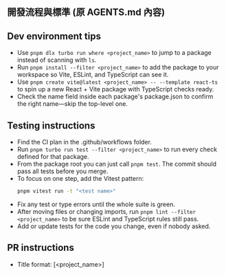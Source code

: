 ## 開發流程與標準 (原 AGENTS.md 內容)

## Dev environment tips
- Use `pnpm dlx turbo run where <project_name>` to jump to a package instead of scanning with `ls`.
- Run `pnpm install --filter <project_name>` to add the package to your workspace so Vite, ESLint, and TypeScript can see it.
- Use `pnpm create vite@latest <project_name> -- --template react-ts` to spin up a new React + Vite package with TypeScript checks ready.
- Check the name field inside each package's package.json to confirm the right name—skip the top-level one.

## Testing instructions
- Find the CI plan in the .github/workflows folder.
- Run `pnpm turbo run test --filter <project_name>` to run every check defined for that package.
- From the package root you can just call `pnpm test`. The commit should pass all tests before you merge.
- To focus on one step, add the Vitest pattern:
  ```bash
  pnpm vitest run -t "<test name>"
  ```
- Fix any test or type errors until the whole suite is green.
- After moving files or changing imports, run `pnpm lint --filter <project_name>` to be sure ESLint and TypeScript rules still pass.
- Add or update tests for the code you change, even if nobody asked.

## PR instructions
- Title format: [<project_name>] <Title>
- Always run `pnpm lint` and `pnpm test` before committing.

## 開發環境小撇步
- 使用 `pnpm dlx turbo run where <project_name>` 來跳轉到特定套件，而不是用 `ls` 慢慢找。
- 運行 `pnpm install --filter <project_name>` 來安裝套件，這樣 Vite、ESLint 和 TypeScript 才能正確識別它。
- 使用 `pnpm create vite@latest <project_name> -- --template react-ts` 快速建立一個新的 React + Vite + TypeScript 專案。
- 檢查每個套件 `package.json` 裡的 name 欄位來確認正確名稱，忽略最上層的那個。

### **跨平台指令注意事項 (Cross-platform Command Notes)**

- **問題**: 在 Windows 環境下，使用 `rm` 指令會失敗。
- **解法**: 在 Windows 環境下，請使用 `del` 指令來刪除檔案。在撰寫跨平台的指令時，需要特別注意不同作業系統的指令差異。

### 後端依賴與環境管理 (Backend Dependency & Environment)

為了確保後端開發環境在不同平台（macOS, Windows, Linux）之間的一致性與穩定性，我們總結了以下最佳實踐：

1.  **鎖定檔案的管理 (`uv.lock`)**
    *   **問題**: `python/uv.lock` 檔案會因為作業系統或 Python 版本的不同，而產生不相容的內容。例如，`torch` 套件在不同平台上有不同的編譯版本，強制提交 lock 檔案會導致其他開發者無法成功安裝依賴。
    *   **結論**: `python/uv.lock` **必須**被加入到專案根目錄的 `.gitignore` 檔案中。每位開發者都應該在自己的環境中生成一份本地的 lock 檔案，而不是共用同一份。

2.  **安裝特定任務的依賴**
    *   **問題**: 執行 `make test-be` 或 `make lint-be` 時，可能會出現 `ModuleNotFoundError` (例如 `pytest-mock` 找不到) 或其他依賴問題。
    *   **原因**: 這是因為 `pyproject.toml` 將 `test` 和 `dev` 的依賴分組管理，預設的 `uv sync` 不會安裝它們。
    *   **解法**: `Makefile` 中的指令已經更新，會自動處理這個問題。當您執行 `make test-be` 時，它會先執行 `uv sync --extra test` 來安裝測試所需的額外套件。同理，`make lint-be` 也會安裝 `dev` 依賴。

3.  **Makefile 的跨平台相容性**
    *   **問題**: `Makefile` 中的某些語法（例如註解或複雜的條件判斷）在 Windows 的 `make` 環境中可能會解析失敗。
    *   **結論**: 專案中的 `Makefile` 已經過簡化，移除了可能導致問題的複雜語法，以確保核心指令（如 `make test-be`, `make test-fe-project`）在主流作業系統上都能正常運作。

## 測試指南
- CI 計畫設定在 `.github/workflows` 資料夾裡。
- 運行 `pnpm turbo run test --filter <project_name>` 來執行該套件的所有檢查。
- 在套件的根目錄下，你也可以直接用 `pnpm test`。合併前請確保所有測試都通過。
- 如果只想跑單一測試，可以加上 Vitest 的 pattern：
  ```bash
  pnpm vitest run -t "<test name>"
  ```
- 修復所有測試或型別錯誤，直到整個測試套件都亮綠燈。
- 移動檔案或更改 imports 後，記得跑 `pnpm lint --filter <project_name>` 確保 ESLint 和 TypeScript 規則仍然通過。
- 即使沒人要求，也請為你修改的程式碼增加或更新測試。

### **重要架構變更**

> **【注意】健康檢查邏輯已統一 (2025-09-08)**
> 
> 為移除重複程式碼，原有的 `/api/projects/health` 端點已被**移除**。
> 
> 現在，所有服務的健康狀態（包含資料庫連線、資料表是否存在等）都已統一由 `HealthService` 管理，並只透過根路徑的 `/health` 端點對外提供。未來若有其他分支或新功能需要進行健康檢查，請務必遵循此一新架構。

### 前端測試實踐與常見問題 (Frontend Testing Practices & FAQ)

在本次開發週期中，我們總結了以下前端測試的最佳實踐與常見問題的解決方案：

1.  **如何執行特定子專案的測試？**
    *   **問題**: 專案根目錄的 `make test-fe` 指令只會測試 `archon-ui-main`。
    *   **解法**: 必須先進入目標專案的目錄，再執行測試指令。例如，要測試 `enduser-ui-fe`，正確的指令是：
        ```bash
        cd enduser-ui-fe && npm test
        ```

2.  **如何透過 `make` 指令加速測試？**
    *   **問題**: `make test-fe` 會執行所有前端測試，速度較慢。
    *   **解法**: 我們在 `Makefile` 中新增了兩個指令，讓您可以更精準地執行測試：
        *   **方法2：測試特定子專案**
            ```bash
            # 語法：make test-fe-project project=<project_name>
            make test-fe-project project=enduser-ui-fe
            ```
            這個指令只會執行 `enduser-ui-fe` 目錄下的所有測試。

        *   **方法3：測試特定單一檔案**
            ```bash
            # 語法：make test-fe-single project=<project_name> test=<test_name>
            make test-fe-single project=enduser-ui-fe test="TaskModal"
            ```
            這個指令只會執行 `enduser-ui-fe` 中，名稱包含 "TaskModal" 的測試，速度最快。

3.  **`Failed to resolve import` 錯誤**
    *   **問題**: 執行測試時，出現無法解析 `import` 的錯誤，例如 `@testing-library/user-event`。
    *   **解法**: 這代表該專案的 `package.json` 中缺少了必要的開發依賴 (`devDependencies`)。需在該專案目錄下使用 `npm install --save-dev <package-name>` 來安裝缺少的套件。

4.  **測試中找不到「純圖示按鈕」**
    *   **問題**: 使用 `screen.getByRole('button', { name: /.../i })` 無法找到一個只有圖示（例如 "X"）的按鈕。
    *   **解法**: 為了無障礙性 (a11y) 和測試的穩定性，純圖示按鈕應加上 `aria-label` 屬性，為按鈕提供一個文字描述。例如：
        ```html
        <button aria-label="Close">
          <XIcon />
        </button>
        ```

5.  **表單必填欄位的驗證測試**
    *   **問題**: 當 `input` 有 `required` 屬性時，在測試中 `userEvent.click(submitButton)` 可能不會觸發 `submit` 事件，導致無法測試元件內部的錯誤處理邏輯（例如 `alert`）。
    *   **解法**: 為了繞過瀏覽器的預設驗證行為，專門測試元件的內部邏輯，可以使用 `fireEvent.submit(submitButton)` 來直接觸發 `submit` 事件。

6.  **如何為沒有測試的元件建立 API Mock 與測試？**
    *   **情境**: 當需要為一個呼叫 API 的元件（例如 `DashboardPage.tsx`）補上測試，但卻找不到任何既有的測試檔案或 API 模擬 (`mock`) 設定時。
    *   **偵錯流程**: ...
    *   **解決方案 (建立測試環境)**: ...

7.  **Vitest 的 `vi.mock` 變數提升問題**
    *   **問題**: 測試出現 `ReferenceError: Cannot access '...' before initialization`。
    *   **原因**: `vi.mock` 會被 Vitest 自動提升到檔案的最頂部執行。如果在 `vi.mock` 的工廠函式中，使用了在檔案頂層才被宣告的變數，就會因為變數尚未初始化而產生此錯誤。
    *   **解法**: 將所有 `vi.mock` 需要用到的變數（例如 `mockTasks`, `mockUsers`），都直接定義在 `vi.mock` 的工廠函式**內部**，而不是在檔案的頂層。

8.  **測試因「元件未匯出」而失敗**
    *   **問題**: 測試出現 `Error: Element type is invalid: expected a string ... but got: undefined`。
    *   **原因**: 這通常發生在 `render` 一個元件時，該元件內部 import 了另一個子元件，但該子元件卻沒有被正確地從來源檔案（例如 `Icons.tsx`）中 `export` 出來。
    *   **解法**: 仔細檢查錯誤訊息中提到的元件（例如 `ListView`），找出它 import 了哪些子元件（例如 `PaperclipIcon`），然後去對應的檔案（`Icons.tsx`）確認該子元件是否已 `export`。

### 後端 API 測試：模擬資料庫 (Backend API Testing: Mocking the Database)

所有後端 API 測試都**嚴格禁止**連線到真實的資料庫。為了達成此目標，我們採用了基於 `pytest` 的 `fixture` 和 `unittest.mock` 的模擬機制。

**核心原理**:

1.  **自動注入的模擬器**: 在 `python/tests/conftest.py` 中，我們定義了一個名為 `mock_supabase_client` 的 `fixture`。這個 `fixture` 會建立一個 `MagicMock` 物件，用來模擬真實的 `SupabaseClient`。
2.  **全域攔截**: 同樣在 `conftest.py` 中，我們使用 `@pytest.fixture(autouse=True)` 和 `patch` 來自動攔截所有測試中對 `supabase.create_client` 或 `get_supabase_client` 的呼叫，並將它們替換為 `mock_supabase_client` 的實例。
3.  **無需手動傳遞**: 因為使用了 `autouse=True` 的 `fixture`，開發者在撰寫新的 API 測試時，**無需**手動處理模擬的設定。`pytest` 會自動將 `client` (FastAPI 測試客戶端) 和 `mock_supabase_client` (模擬資料庫客戶端) 這兩個 `fixture` 注入到您的測試函式中。

**如何在測試中使用**:

您只需要將 `client` 和 `mock_supabase_client` 作為參數加入到您的測試函式簽名中，就可以開始使用它們。

**程式碼範例**:

以下是一個簡化的測試範例，展示如何設定模擬的回傳值，並驗證 API 的行為。

```python
# 檔案: python/tests/server/api_routes/test_your_api.py

# 1. 將 fixture 加入函式簽名
def test_your_api_endpoint(client, mock_supabase_client):
    # 2. Arrange (安排): 設定模擬資料庫的行為
    # 模擬一個成功的資料庫插入操作
    mock_response = MagicMock()
    mock_response.data = [{'id': 'new_record_id', 'name': 'test_name'}]
    
    # 設定當 .insert(...).execute() 被呼叫時，要回傳的假資料
    mock_supabase_client.table.return_value.insert.return_value.execute.return_value = mock_response

    # 3. Act (執行): 透過測試 client 呼叫您的 API
    api_response = client.post("/api/your-endpoint", json={"name": "test_name"})

    # 4. Assert (斷言): 驗證 API 的回傳結果是否符合預期
    assert api_response.status_code == 201
    assert api_response.json()["message"] == "Record created successfully"
    assert api_response.json()["record_id"] == "new_record_id"

    # (可選) 驗證 insert 方法是否被正確呼叫
    mock_supabase_client.table.return_value.insert.assert_called_once_with({"name": "test_name"})
```

**關鍵點**:
- 在「Arrange」階段，透過設定 `mock_supabase_client` 的 `return_value`，您可以精準地控制資料庫層的行為，模擬成功、失敗、回傳空值等多種情境。
- 所有測試都應遵循 Arrange-Act-Assert (3A) 模式，以保持清晰和可讀性。

### 測試非同步方法 (Testing Asynchronous Methods)

...

### 測試目錄中的 `__init__.py` 檔案

...

### 避免框架特定依賴 (Avoiding Framework-Specific Dependencies)

...

## PR 提交規範
- 標題格式：[<project_name>] <標題>
- 提交前務必運行 `pnpm lint` 和 `pnpm test`。

### **Commit 訊息的特殊字元問題 (Special Characters in Commit Messages)**

...

---

### **標準提交與推送工作流程 (Commit & Push Workflow)**

...

---

## 常見環境問題與解法 (FAQ)

...

### 檔案修改與復原的最佳實踐 (Best Practices for File Modification & Recovery)

為了確保程式碼修改的穩定性與可追蹤性，並避免在開發過程中產生難以修復的錯誤，請遵循以下最佳實踐：

1.  **優先使用 `write_file` 進行完整覆寫**
    *   **情境**: 當需要對一個檔案進行多行、或結構性的修改時。
    *   **風險操作 (應避免)**: 應避免對複雜的程式碼塊，連續執行多次、零碎的 `replace` 操作。這種方法容易因為字串匹配不精確、或遺漏修改點，而導致檔案損毀或語法錯誤。
    *   **最佳實踐**: 在動手修改前，先在心中或草稿中構思好完整的最終檔案內容。然後，**使用 `write_file` 工具，將正確的完整內容一次性地覆寫目標檔案**。這能確保檔案的最終狀態是 100% 正確的。
    *   **實戰案例 (2025-09-08)**: 在開發「任務附件顯示」功能時，多次嘗試使用 `replace` 修改 `DashboardPage.tsx` 失敗，因為檔案內容在讀取和寫入之間存在微小差異。最終改用 `read_file` 獲取最新內容，然後使用 `write_file` 一次性覆寫，成功解決了問題。

2.  **使用 `git checkout` 作為首選復原手段**
    *   **情境**: 當執行檔案修改操作（無論是 `replace` 或 `write_file`）後，執行測試 (`make test-be`/`make test-fe-project`) 失敗，且錯誤訊息指向檔案語法或結構問題時。
    *   **風險操作 (應避免)**: 不要在一個可能已損壞的檔案基礎上，繼續嘗試用 `replace` 進行「修補」。這往往會讓問題變得更複雜。
    *   **最佳實踐**: **立即使用 `git checkout -- <file_path>` 指令**，將出問題的檔案還原到上次提交時的乾淨狀態。然後，回到第一步，重新分析問題並使用 `write_file` 進行一次性修改。這能確保您永遠在一個已知的、正確的基礎上進行工作。

---

## 部署策略與分支管理 (Deployment Strategy & Branch Management)

為了避免因流程不清導致的部署失敗，並確保每次上線的程式碼都穩定可靠，所有團隊成員應遵循以下策略。

### 1. 部署環境 (Deployment Environment)
- **平台**: 本專案所有服務，包括後端 (FastAPI) 與前端 (React)，均統一使用 **Render** 進行部署。
- **目標**: 任何關於 Vercel, Supabase Functions 或其他平台的部署假設都是**不正確的**。所有與部署相關的修改（如 Dockerfile, 啟動指令）都應以 Render 環境為唯一目標。

### 2. 分支策略 (Branching Strategy)
- **`main` 分支**: 是唯一代表**穩定、可部署**程式碼的分支。
- **`feature` 分支**: 所有新功能開發、錯誤修復或重構，都必須在**獨立的 `feature/...` 分支**上進行。
- **合併流程**: 功能開發完成後，應發起 Pull Request (PR) 合併至 `main` 分支。PR 必須經過至少一位團隊成員審查，並確保所有自動化檢查 (CI) 都已通過。

### 3. 部署標準作業流程 (SOP) - 修訂版 v1.1

此流程的最終目標，是成功部署一個穩定的版本到 Render，包含所有已完成的核心功能。

#### **階段一：部署前本地檢查 (Pre-Deployment Checks)**

在推送任何程式碼到 Render 之前，必須在本地嚴格執行以下檢查清單，確保程式碼的穩定性。

1.  **同步最新程式碼**:
    ```bash
    # 根據你的目標分支，例如 main 或 spike/...
    git checkout <your-target-branch>
    git pull origin <your-target-branch>
    ```
2.  **執行完整測試 (關鍵步驟)**: 這是為了避免「測試又錯一堆」的狀況。此指令會涵蓋前後端的所有測試。
    ```bash
    make test
    ```
3.  **執行 Lint 檢查**:
    ```bash
    make lint-be
    ```
    只有當以上所有指令都成功通過後，才能進入下一階段。

#### **階段二：資料庫遷移 (Database Migration) - 關鍵手動步驟**

**這是最容易出錯的步驟！** 根據 `GEMINI.md` 中記錄的 2025-09-10 部署經驗，應用程式會因為資料庫結構未更新而無法啟動。

1.  **登入 Supabase 儀表板**。
2.  **進入 SQL Editor**。
3.  **比對並依序執行** `migration/` 目錄中，尚未在 Supabase 中執行過的遷移腳本。請仔細確認執行順序。

#### **階段三：Render 服務設定 (Infrastructure Setup)**

此階段在 Render 上設定三個獨立的服務。這些設定通常只需要在專案初次設定時執行。

1.  **部署後端 (`archon-server`)**:
    *   **類型**: `Web Service`
    *   **設定**: 完全依照本文件「Render 部署除錯實戰指南」章節中的後端設定（Root Directory: `python` 等）。

2.  **部署管理後台 (`archon-ui-main`)**:
    *   **類型**: `Static Site`
    *   **Root Directory**: `archon-ui-main`
    *   **Build Command**: `npm install && npm run build`
    *   **Publish Directory**: `archon-ui-main/dist`
    *   **環境變數**: 新增 `VITE_API_URL`，其值為後端服務的公開網址。

3.  **部署使用者介面 (`enduser-ui-fe`)**:
    *   **類型**: `Static Site`
    *   **Root Directory**: `enduser-ui-fe`
    *   **Build Command**: `npm install && npm run build`
    *   **Publish Directory**: `enduser-ui-fe/dist`
    *   **環境變數**: 新增 `VITE_API_URL`，其值為後端服務的公開網址。

#### **階段四：執行部署 (Deployment Execution)**
- 當 `main` 或目標分支準備就緒後，使用以下指令觸發 Render 部署：
  ```bash
  # 假設你的 Render remote 叫做 render
  git push render <your-target-branch>:main
  ```

#### **階段五：部署後驗證 (Post-Deployment Verification)**

1.  **監控日誌**: 分別檢查三個服務在 Render 上的部署日誌，確認建置 (build) 和服務啟動 (live) 過程沒有任何錯誤訊息。
2.  **健康檢查**: 存取後端服務的 `/health` 端點，確認回傳 `{"status":"ok"}` 或 `{"status":"healthy"}`。
3.  **功能驗證 (Smoke Test)**:
    *   打開 `enduser-ui-fe` 的公開網址，嘗試登入並查看任務列表。
    *   打開 `archon-ui-main` 的公開網址，確認管理儀表板能正常載入。

### 4. Render 部署除錯實戰指南 (Render Deployment Debugging Guide)

根據 `spike/verify-deployment-pipeline` 的部署驗證任務，我們總結了首次在 Render 上部署後端服務時，最關鍵的五個設定。如果遇到部署失敗，請優先檢查這些項目：

1.  **Dockerfile Path**:
    *   **問題**: Render 在根目錄找不到 `Dockerfile`。
    *   **解法**: 在 Render 設定中，將此路徑指定為 `python/Dockerfile.server`。

2.  **Root Directory**:
    *   **問題**: Docker 建置時，找不到 `src`, `tests` 等資料夾 (`"/tests": not found`)。
    *   **解法**: 在 Render 設定中，將此路徑指定為 `python`，告訴 Render 從 `python` 目錄開始建置。

3.  **Docker Command** (或 Start Command):
    *   **問題**: 服務啟動時發生 `could not find ... /python/python` 錯誤。
    *   **解法**: 在 Render 設定中，將此欄位**保持空白**。這會強制 Render 使用我們在 `Dockerfile.server` 中定義好的 `CMD` 指令，而不是用一個不正確的指令覆蓋它。

4.  **環境變數 `ARCHON_SERVER_PORT`**:
    *   **問題**: 部署成功，但日誌顯示 `No open ports detected`。
    *   **解法**: 在 Render 的環境變數設定中，將 `ARCHON_SERVER_PORT` 的值設定為 `8181`。Render 的系統會自動偵測到這個 Port 並完成網路設定，即使它與預設的 `10000` 不同。

5.  **Health Check Grace Period**:
    *   **問題**: 應用程式日誌有正常輸出，但 Render 仍然顯示 `No open ports detected`。
    *   **解法**: 這是因為我們的應用程式啟動較慢。在 Render 的健康檢查設定中，將 `Health Check Grace Period` 的值拉長，建議設定為 `120` 秒，給予服務足夠的啟動時間。
